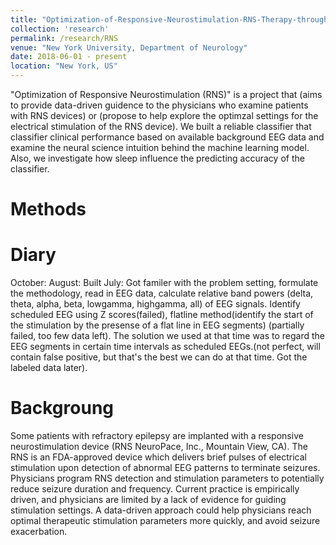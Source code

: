 ```yaml
---
title: "Optimization-of-Responsive-Neurostimulation-RNS-Therapy-through-Data-Mining-Approaches"
collection: 'research'
permalink: /research/RNS
venue: "New York University, Department of Neurology"
date: 2018-06-01 - present
location: "New York, US"
---
```



"Optimization of Responsive Neurostimulation (RNS)" is a project that (aims to provide data-driven guidence to the physicians who examine patients with RNS devices) or (propose to help explore the optimzal settings for the electrical stimulation of the RNS device). We built a reliable classifier that classifier clinical performance based on available background EEG data and examine the neural science intuition behind the machine learning model. Also, we investigate how sleep influence the predicting accuracy of the classifier.



Methods
======




Diary
======
October: 
August:
Built
July: 
Got familer with the problem setting, formulate the methodology, read in EEG data, calculate relative band powers (delta, theta, alpha, beta, lowgamma, highgamma, all) of EEG signals. Identify scheduled EEG using Z scores(failed), flatline method(identify the start of the stimulation by the presense of a flat line in EEG segments) (partially failed, too few data left). The solution we used at that time was to regard the EEG segments in certain time intervals as scheduled EEGs.(not perfect, will contain false positive, but that's the best we can do at that time. Got the labeled data later).


Backgroung
======
Some patients with refractory epilepsy are implanted with a responsive neurostimulation device (RNS NeuroPace, Inc., Mountain View, CA).  The RNS is an FDA-approved device which delivers brief pulses of electrical stimulation upon detection of abnormal EEG patterns to terminate seizures. Physicians program RNS detection and stimulation parameters to potentially reduce seizure duration and frequency. Current practice is empirically driven, and physicians are limited by a lack of evidence for guiding stimulation settings.  A data-driven approach could help physicians reach optimal therapeutic stimulation parameters more quickly, and avoid seizure exacerbation.